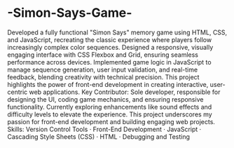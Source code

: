 # -Simon-Says-Game-
Developed a fully functional "Simon Says" memory game using HTML, CSS, and JavaScript, recreating the classic experience where players follow increasingly complex color sequences. 
Designed a responsive, visually engaging interface with CSS Flexbox and Grid, ensuring seamless performance across devices. Implemented game logic in JavaScript to manage sequence generation, user input validation, and real-time feedback, blending creativity with technical precision. This project highlights the power of front-end development in creating interactive, user-centric web applications.
Key Contributor: Sole developer, responsible for designing the UI, coding game mechanics, and ensuring responsive functionality.
Currently exploring enhancements like sound effects and difficulty levels to elevate the experience. 
This project underscores my passion for front-end development and building engaging web projects.
Skills: Version Control Tools · Front-End Development · JavaScript · Cascading Style Sheets (CSS) · HTML · Debugging and Testing
